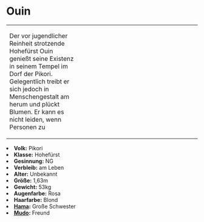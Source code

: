# Ouin

<table>
<tr><td>
<p>
Der vor jugendlicher Reinheit strotzende Hohefürst Ouin genießt seine Existenz in seinem Tempel im Dorf der Pikori.
Gelegentlich treibt er sich jedoch in Menschengestalt am <a href="Lake-of-Youth.md"></a> herum und plückt Blumen.
Er kann es nicht leiden, wenn Personen zu
</p>

</td><td width="300">
<!-- Edit here -->
<img src="ouin.png" alt="" />
</td></tr>
</table>

<procedure title="Allgemeine Informationen">
<list columns="3">
<li><b>Volk:</b> Pikori</li>
<li><b>Klasse:</b> Hohefürst</li>
<li><b>Gesinnung:</b> NG</li>
<li><b>Verbleib:</b> am Leben</li>
</list>
</procedure>

<procedure title="Aussehen">
<list columns="3">
<li><b>Alter:</b> Unbekannt</li>
<li><b>Größe:</b> 1,63m</li>
<li><b>Gewicht:</b> 53kg</li>
<li><b>Augenfarbe:</b> Rosa</li>
<li><b>Haarfarbe:</b> Blond</li>
</list>
</procedure>

<procedure title="Beziehungen">
<list columns="3">
<li><b><a href="Hama.md">Hama</a>:</b> Große Schwester</li>
<li><b><a href="Mudo.md">Mudo</a>:</b> Freund</li>
</list>
</procedure>


<!--
## Notizen

- **Ziele:** 
- **Geheimnisse:** 
-->